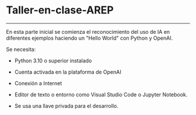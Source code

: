 # Taller-en-clase-AREP
---

En esta parte inicial se comienza el reconocimiento del uso de IA en diferentes ejemplos haciendo un "Hello World" con Python y OpenAI.

Se necesita:
- Python 3.10 o superior instalado
- Cuenta activada en la plataforma de OpenAI
- Conexión a Internet
- Editor de texto o entorno como Visual Studio Code o Jupyter Notebook.

- Se usa una llave privada para el desarrollo.
